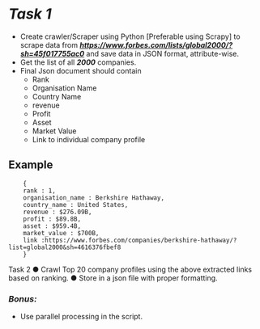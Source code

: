 # *Task 1*
* Create crawler/Scraper using Python [Preferable using Scrapy] to scrape data from ***https://www.forbes.com/lists/global2000/?sh=45f017755ac0*** and save data in JSON format, attribute-wise.
* Get the list of all ***2000*** companies.
* Final Json document should contain
    * Rank
    * Organisation Name
    * Country Name
    * revenue
    * Profit
    * Asset
    * Market Value
    * Link to individual company profile
    
## Example
```
    {
    rank : 1,
    organisation_name : Berkshire Hathaway,
    country_name : United States,
    revenue : $276.09B,
    profit : $89.8B,
    asset : $959.4B,
    market_value : $700B,
    link :https://www.forbes.com/companies/berkshire-hathaway/?list=global2000&sh=4616376fbef8
    }
```
Task 2
● Crawl Top 20 company profiles using the above extracted links based on ranking.
● Store in a json file with proper formatting.
### *Bonus:*
* Use parallel processing in the script.

